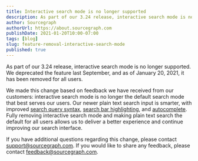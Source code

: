 ```yaml
---
title: Interactive search mode is no longer supported
description: As part of our 3.24 release, interactive search mode is no longer supported.
author: Sourcegraph
authorUrl: https://about.sourcegraph.com
publishDate: 2021-01-20T10:00-07:00
tags: [blog]
slug: feature-removal-interactive-search-mode
published: true
---
```


As part of our 3.24 release, interactive search mode is no longer supported. We deprecated the feature last September, and as of January 20, 2021, it has been removed for all users. 

We made this change based on feedback we have received from our customers: interactive search mode is no longer the default search mode that best serves our users. Our newer plain text search input is smarter, with improved [search query syntax](https://docs.sourcegraph.com/code_search/reference/queries), [search bar highlighting](https://vimeo.com/392761379), and [autocomplete](https://vimeo.com/374329715). Fully removing interactive search mode and making plain text search the default for all users allows us to deliver a better experience and continue improving our search interface. 

If you have additional questions regarding this change, please contact support@sourcegraph.com. If you would like to share any feedback, please contact feedback@sourcegraph.com. 
